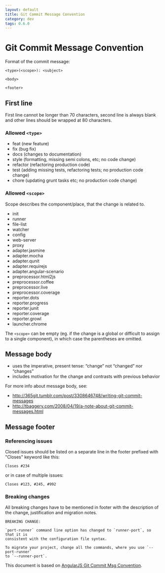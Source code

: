 ```yaml
---
layout: default
title: Git Commit Message Convention
category: dev
tags: 0.6.0
---
```

# Git Commit Message Convention

Format of the commit message:
```
<type>(<scope>): <subject>

<body>

<footer>
```
## First line
First line cannot be longer than 70 characters, second line is always blank and other lines should be wrapped at 80 characters.

### Allowed `<type>`

   * feat (new feature)
   * fix (bug fix)
   * docs (changes to documentation)
   * style (formatting, missing semi colons, etc; no code change)
   * refactor (refactoring production code)
   * test (adding missing tests, refactoring tests; no production code change)
   * chore (updating grunt tasks etc; no production code change)

### Allowed `<scope>`

Scope describes the component/place, that the change is related to.

* init
* runner
* file-list
* watcher
* config
* web-server
* proxy
* adapter.jasmine
* adapter.mocha
* adapter.qunit
* adapter.requirejs
* adapter.angular-scenario
* preprocessor.html2js
* preprocessor.coffee
* preprocessor.live
* preprocessor.coverage
* reporter.dots
* reporter.progress
* reporter.junit
* reporter.coverage
* reporter.growl
* launcher.chrome

The `<scope>` can be empty (eg. if the change is a global or difficult to assign to a single component), in which case the parentheses are omitted.

## Message body

* uses the imperative, present tense: “change” not “changed” nor “changes”
* includes motivation for the change and contrasts with previous behavior

For more info about message body, see:

* http://365git.tumblr.com/post/3308646748/writing-git-commit-messages
* http://tbaggery.com/2008/04/19/a-note-about-git-commit-messages.html

## Message footer
### Referencing issues

Closed issues should be listed on a separate line in the footer prefixed with "Closes" keyword like this:
```
Closes #234
```
or in case of multiple issues:
```
Closes #123, #245, #992
```
### Breaking changes

All breaking changes have to be mentioned in footer with the description of the change, justification and migration notes.
```
BREAKING CHANGE:

`port-runner` command line option has changed to `runner-port`, so that it is 
consistent with the configuration file syntax.

To migrate your project, change all the commands, where you use `--port-runner` 
to `--runner-port`.
```
This document is based on [AngularJS Git Commit Msg Convention].

[AngularJS Git Commit Msg Convention]: https://docs.google.com/document/d/1QrDFcIiPjSLDn3EL15IJygNPiHORgU1_OOAqWjiDU5Y/edit#
